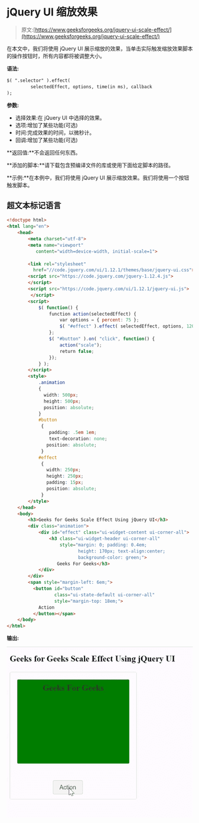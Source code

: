 # jQuery UI 缩放效果

> 原文:[https://www.geeksforgeeks.org/jquery-ui-scale-effect/](https://www.geeksforgeeks.org/jquery-ui-scale-effect/)

在本文中，我们将使用 jQuery UI 展示缩放的效果，当单击实际触发缩放效果脚本的操作按钮时，所有内容都将被调整大小。

**语法:**

```html
$( ".selector" ).effect( 
         selectedEffect, options, time(in ms), callback 
);
```

**参数:**

*   选择效果:在 jQuery UI 中选择的效果。
*   选项:增加了某些功能(可选)
*   时间:完成效果的时间，以微秒计。
*   回调:增加了某些功能(可选)

**返回值:**不会返回任何东西。

**添加的脚本:**请下载包含预编译文件的库或使用下面给定脚本的路径。

> <link rel="”stylesheet”" href="”//code.jquery.com/ui/1.12.1/themes/base/jquery-ui.css”">

**示例:**在本例中，我们将使用 jQuery UI 展示缩放效果。我们将使用一个按钮触发脚本。

## 超文本标记语言

```html
<!doctype html>
<html lang="en">
    <head>
        <meta charset="utf-8">
        <meta name="viewport" 
           content="width=device-width, initial-scale=1">

        <link rel="stylesheet"
          href="//code.jquery.com/ui/1.12.1/themes/base/jquery-ui.css">
        <script src="https://code.jquery.com/jquery-1.12.4.js">
        </script>
        <script src="https://code.jquery.com/ui/1.12.1/jquery-ui.js">
         </script>
        <script>
            $( function() {
                function action(selectedEffect) {
                    var options = { percent: 75 };
                    $( "#effect" ).effect( selectedEffect, options, 1200);
                };
                $( "#button" ).on( "click", function() {
                    action("scale");
                    return false;
                });
            } );
        </script>
        <style>
            .animation 
            {
              width: 500px; 
              height: 500px;
              position: absolute; 
            }
            #button 
             { 
                padding: .5em 1em; 
                text-decoration: none;
               position: absolute;
             }
            #effect
             { 
               width: 250px; 
               height: 250px;
               padding: 15px; 
               position: absolute;
             }
        </style>
    </head>
    <body>
        <h3>Geeks for Geeks Scale Effect Using jQuery UI</h3>
        <div class="animation">
            <div id="effect" class="ui-widget-content ui-corner-all">
                <h3 class="ui-widget-header ui-corner-all" 
                    style="margin: 0; padding: 0.4em;
                           height: 170px; text-align:center; 
                           background-color: green;">
                   Geeks For Geeks</h3>
            </div>
        </div>
        <span style="margin-left: 6em;">
          <button id="button" 
                  class="ui-state-default ui-corner-all"
                  style="margin-top: 18em;">
            Action
          </button></span>
    </body>
</html>
```

**输出:**

![](img/b19e0090b5f646d974a9fed37d506dd2.png)